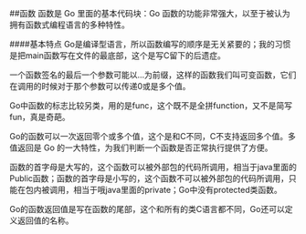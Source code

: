##函数
函数是 Go 里面的基本代码块：Go 函数的功能非常强大，以至于被认为拥有函数式编程语言的多种特性。

####基本特点
Go是编译型语言，所以函数编写的顺序是无关紧要的；我的习惯是把main函数写在文件的最底部，这个是写C留下的后遗症。



一个函数签名的最后一个参数可能以...为前缀，这样的函数我们叫可变函数，它们在调用的时候对于那个参数可以传递0或是多个值。

Go中函数的标志比较另类，用的是func，这个既不是全拼function，又不是简写fun，真是奇葩。

Go的函数可以一次返回零个或多个值，这个是和C不同，C不支持返回多个值。多值返回是 Go 的一大特性，为我们判断一个函数是否正常执行提供了方便。

函数的首字母是大写的，这个函数可以被外部包的代码所调用，相当于java里面的Public函数；函数的首字母是小写的，这个函数不可以被外部包的代码所调用，只能在包内被调用，相当于哦java里面的private；Go中没有protected类函数。

Go的函数返回值是写在函数的尾部，这个和所有的类C语言都不同，Go还可以定义返回值的名称。